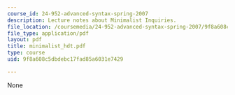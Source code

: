 ```yaml
---
course_id: 24-952-advanced-syntax-spring-2007
description: Lecture notes about Minimalist Inquiries.
file_location: /coursemedia/24-952-advanced-syntax-spring-2007/9f8a608c5dbdebc17fad85a6031e7429_minimalist_hdt.pdf
file_type: application/pdf
layout: pdf
title: minimalist_hdt.pdf
type: course
uid: 9f8a608c5dbdebc17fad85a6031e7429

---
```

None